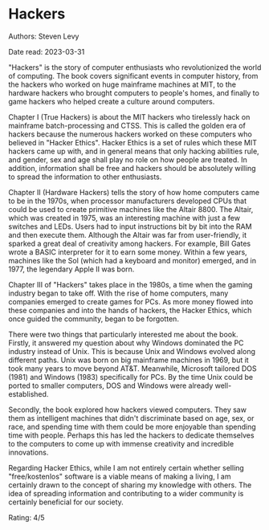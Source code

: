 # Hackers

Authors: Steven Levy

Date read: 2023-03-31

"Hackers" is the story of computer enthusiasts who revolutionized the world of computing. The book covers
significant events in computer history, from the hackers who worked on huge mainframe machines at MIT, to
the hardware hackers who brought computers to people's homes, and finally to game hackers who helped create
a culture around computers.

Chapter I (True Hackers) is about the MIT hackers who tirelessly hack on mainframe batch-processing and CTSS.
This is called the golden era of hackers because the numerous hackers worked on these computers who believed
in "Hacker Ethics". Hacker Ethics is a set of rules which these MIT hackers came up with, and in general means
that only hacking abilities rule, and gender, sex and age shall play no role on how people are treated. In
addition, information shall be free and hackers should be absolutely willing to spread the information to other
enthusiasts.

Chapter II (Hardware Hackers) tells the story of how home computers came to be in the 1970s, when processor manufacturers
developed CPUs that could be used to create primitive machines like the Altair 8800. The Altair, which was created
in 1975, was an interesting machine with just a few switches and LEDs. Users had to input instructions bit by bit
into the RAM and then execute them. Although the Altair was far from user-friendly, it sparked a great deal of
creativity among hackers. For example, Bill Gates wrote a BASIC interpreter for it to earn some money. Within a few years,
machines like the Sol (which had a keyboard and monitor) emerged, and in 1977, the legendary Apple II was born.

Chapter III of "Hackers" takes place in the 1980s, a time when the gaming industry began to take off. With the
rise of home computers, many companies emerged to create games for PCs. As more money flowed into these companies
and into the hands of hackers, the Hacker Ethics, which once guided the community, began to be forgotten.

There were two things that particularly interested me about the book. Firstly, it answered my question about
why Windows dominated the PC industry instead of Unix. This is because Unix and Windows evolved along different
paths. Unix was born on big mainframe machines in 1969, but it took many years to move beyond AT&T. Meanwhile,
Microsoft tailored DOS (1981) and Windows (1983) specifically for PCs. By the time Unix could be ported to
smaller computers, DOS and Windows were already well-established.

Secondly, the book explored how hackers viewed computers. They saw them as intelligent machines that didn't
discriminate based on age, sex, or race, and spending time with them could be more enjoyable than spending
time with people. Perhaps this has led the hackers to dedicate themselves to the computers to come up with
immense creativity and incredible innovations.

Regarding Hacker Ethics, while I am not entirely certain whether selling "free/kostenlos" software is a
viable means of making a living, I am certainly drawn to the concept of sharing my knowledge with others.
The idea of spreading information and contributing to a wider community is certainly beneficial
for our society.

Rating: 4/5
